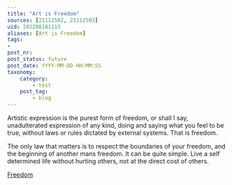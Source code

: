 ```yaml
---
title: "Art is Freedom"
sources: [21112502, 21112503]
uid: 202208181113
aliases: [Art is Freedom]
tags:
-
post_nr:
post_status: future
post_date: YYYY-MM-DD HH:MM:SS
taxonomy:
    category:
        - test
    post_tag:
        - blog
---
```


Artistic expression is the purest form of freedom, or shall I say, unadulterated expression of any kind, doing and saying what you feel to be true, without laws or rules dictated by external systems. That is freedom.

The only law that matters is to respect the boundaries of your freedom, and the beginning of another mans freedom. It can be quite simple. Live a self determined life without hurting others, not at the direct cost of others.

[Freedom](202108131322.md)